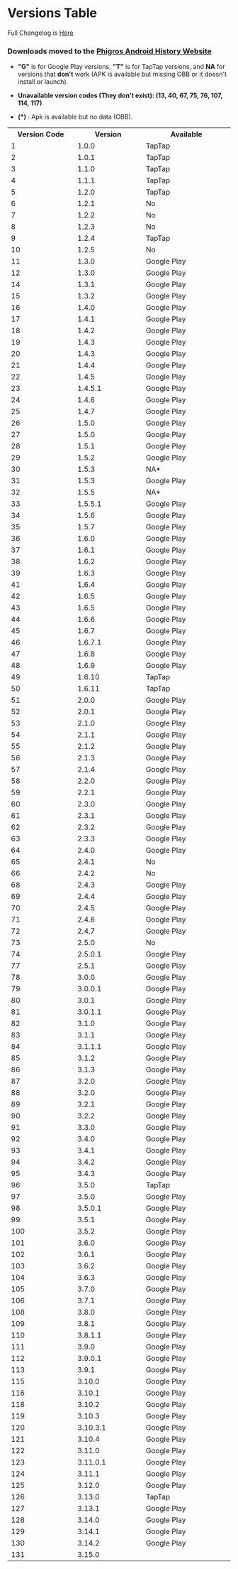 # Versions Table

Full Changelog is [Here](Changelog.md)

### **Downloads moved to the [Phigros Android History Website](https://phigros.lolmam.top)**

- **"G"** is for Google Play versions, **"T"** is for TapTap versions, and **NA** for versions that **don't** work (APK is available but missing OBB or it doesn't install or launch).

- **Unavailable version codes (They don't exist): (13, 40, 67, 75, 76, 107, 114, 117)**.

- **(\*)** : Apk is available but no data (OBB). 

<table style="width:100%;">
<tbody>
		<tr>
			<th width="15%">Version Code</th>
			<th width="15%">Version</th>
			<th width="20%">Available</th>
		</tr>
		<tr>
			<td>1</td>
			<td>1.0.0</td>
			<td>TapTap</td>
		</tr>
		<tr>
			<td>2</td>
			<td>1.0.1</td>
			<td>TapTap</td>
		</tr>
		<tr>
			<td>3</td>
			<td>1.1.0</td>
			<td>TapTap</td>
		</tr>
		<tr>
			<td>4</td>
			<td>1.1.1</td>
			<td>TapTap</td>
		</tr>
		<tr>
			<td>5</td>
			<td>1.2.0</td>
			<td>TapTap</td>
		</tr>
		<tr>
			<td>6</td>
			<td>1.2.1</td>
			<td>No</td>
			</tr>
		<tr>
			<td>7</td>
			<td>1.2.2</td>
			<td>No</td>
			</tr>
		<tr>
			<td>8</td>
			<td>1.2.3</td>
			<td>No</td>
			</tr>
		<tr>
			<td>9</td>
			<td>1.2.4</td>
			<td>TapTap</td>
			</tr>
		<tr>
			<td>10</td>
			<td>1.2.5</td>
			<td>No</td>
			</tr>
		<tr>
			<td>11</td>
			<td>1.3.0</td>
			<td>Google Play</td>
			</tr>
		<tr>
			<td>12</td>
			<td>1.3.0</td>
			<td>Google Play</td>
			</tr>
		<tr>
			<td>14</td>
			<td>1.3.1</td>
			<td>Google Play</td>
			</tr>
		<tr>
			<td>15</td>
			<td>1.3.2</td>
			<td>Google Play</td>
			</tr>
		<tr>
			<td>16</td>
			<td>1.4.0</td>
			<td>Google Play</td>
			</tr>
		<tr>
			<td>17</td>
			<td>1.4.1</td>
			<td>Google Play</td>
			</tr>
		<tr>
			<td>18</td>
			<td>1.4.2</td>
			<td>Google Play</td>
			</tr>
		<tr>
			<td>19</td>
			<td>1.4.3</td>
			<td>Google Play</td>
			</tr>
		<tr>
			<td>20</td>
			<td>1.4.3</td>
			<td>Google Play</td>
			</tr>
		<tr>
			<td>21</td>
			<td>1.4.4</td>
			<td>Google Play</td>
			</tr>
		<tr>
			<td>22</td>
			<td>1.4.5</td>
			<td>Google Play</td>
			</tr>
		<tr>
			<td>23</td>
			<td>1.4.5.1</td>
			<td>Google Play</td>
			</tr>
		<tr>
			<td>24</td>
			<td>1.4.6</td>
			<td>Google Play</td>
			</tr>
		<tr>
			<td>25</td>
			<td>1.4.7</td>
			<td>Google Play</td>
			</tr>
		<tr>
			<td>26</td>
			<td>1.5.0</td>
			<td>Google Play</td>
			</tr>
		<tr>
			<td>27</td>
			<td>1.5.0</td>
			<td>Google Play</td>
			</tr>
		<tr>
			<td>28</td>
			<td>1.5.1</td>
			<td>Google Play</td>
			</tr>
		<tr>
			<td>29</td>
			<td>1.5.2</td>
			<td>Google Play</td>
			</tr>
		<tr>
			<td>30</td>
			<td>1.5.3</td>
			<td>NA*</td>
			</tr>
		<tr>
			<td>31</td>
			<td>1.5.3</td>
			<td>Google Play</td>
			</tr>
		<tr>
			<td>32</td>
			<td>1.5.5</td>
			<td>NA*</td>
			</tr>
		<tr>
			<td>33</td>
			<td>1.5.5.1</td>
			<td>Google Play</td>
			</tr>
		<tr>
			<td>34</td>
			<td>1.5.6</td>
			<td>Google Play</td>
			</tr>
		<tr>
			<td>35</td>
			<td>1.5.7</td>
			<td>Google Play</td>
			</tr>
		<tr>
			<td>36</td>
			<td>1.6.0</td>
			<td>Google Play</td>
			</tr>
		<tr>
			<td>37</td>
			<td>1.6.1</td>
			<td>Google Play</td>
			</tr>
		<tr>
			<td>38</td>
			<td>1.6.2</td>
			<td>Google Play</td>
			</tr>
		<tr>
			<td>39</td>
			<td>1.6.3</td>
			<td>Google Play</td>
			</tr>
		<tr>
			<td>41</td>
			<td>1.6.4</td>
			<td>Google Play</td>
			</tr>
		<tr>
			<td>42</td>
			<td>1.6.5</td>
			<td>Google Play</td>
			</tr>
		<tr>
			<td>43</td>
			<td>1.6.5</td>
			<td>Google Play</td>
			</tr>
		<tr>
			<td>44</td>
			<td>1.6.6</td>
			<td>Google Play</td>
			</tr>
		<tr>
			<td>45</td>
			<td>1.6.7</td>
			<td>Google Play</td>
			</tr>
		<tr>
			<td>46</td>
			<td>1.6.7.1</td>
			<td>Google Play</td>
			</tr>
		<tr>
			<td>47</td>
			<td>1.6.8</td>
			<td>Google Play</td>
			</tr>
		<tr>
			<td>48</td>
			<td>1.6.9</td>
			<td>Google Play</td>
			</tr>
		<tr>
			<td>49</td>
			<td>1.6.10</td>
			<td>TapTap</td>
		</tr>
		<tr>
			<td>50</td>
			<td>1.6.11</td>
			<td>TapTap</td>
		</tr>
		<tr>
			<td>51</td>
			<td>2.0.0</td>
			<td>Google Play</td>
		</tr>
		<tr>
			<td>52</td>
			<td>2.0.1</td>
			<td>Google Play</td>
		</tr>
		<tr>
			<td>53</td>
			<td>2.1.0</td>
			<td>Google Play</td>
		</tr>
		<tr>
			<td>54</td>
			<td>2.1.1</td>
			<td>Google Play</td>
		</tr>
		<tr>
			<td>55</td>
			<td>2.1.2</td>
			<td>Google Play</td>
		</tr>
		<tr>
			<td>56</td>
			<td>2.1.3</td>
			<td>Google Play</td>
		</tr>
		<tr>
			<td>57</td>
			<td>2.1.4</td>
			<td>Google Play</td>
		</tr>
		<tr>
			<td>58</td>
			<td>2.2.0</td>
			<td>Google Play</td>
		</tr>
		<tr>
			<td>59</td>
			<td>2.2.1</td>
			<td>Google Play</td>
		</tr>
		<tr>
			<td>60</td>
			<td>2.3.0</td>
			<td>Google Play</td>
		</tr>
		<tr>
			<td>61</td>
			<td>2.3.1</td>
			<td>Google Play</td>
		</tr>
		<tr>
			<td>62</td>
			<td>2.3.2</td>
			<td>Google Play</td>
		</tr>
		<tr>
			<td>63</td>
			<td>2.3.3</td>
			<td>Google Play</td>
		</tr>
		<tr>
			<td>64</td>
			<td>2.4.0</td>
			<td>Google Play</td>
		</tr>
		<tr>
			<td>65</td>
			<td>2.4.1</td>
			<td>No</td>
		</tr>
		<tr>
			<td>66</td>
			<td>2.4.2</td>
			<td>No</td>
		</tr>
		<tr>
			<td>68</td>
			<td>2.4.3</td>
			<td>Google Play</td>
		</tr>
		<tr>
			<td>69</td>
			<td>2.4.4</td>
			<td>Google Play</td>
		</tr>
		<tr>
			<td>70</td>
			<td>2.4.5</td>
			<td>Google Play</td>
		</tr>
		<tr>
			<td>71</td>
			<td>2.4.6</td>
			<td>Google Play</td>
		</tr>
		<tr>
			<td>72</td>
			<td>2.4.7</td>
			<td>Google Play</td>
		</tr>
		<tr>
			<td>73</td>
			<td>2.5.0</td>
			<td>No</td>
		</tr>
		<tr>
			<td>74</td>
			<td>2.5.0.1</td>
			<td>Google Play</td>
		</tr>
		<tr>
			<td>77</td>
			<td>2.5.1</td>
			<td>Google Play</td>
		</tr>
		<tr>
			<td>78</td>
			<td>3.0.0</td>
			<td>Google Play</td>
		</tr>
		<tr>
			<td>79</td>
			<td>3.0.0.1</td>
			<td>Google Play</td>
		</tr>
		<tr>
			<td>80</td>
			<td>3.0.1</td>
			<td>Google Play</td>
		</tr>
		<tr>
			<td>81</td>
			<td>3.0.1.1</td>
			<td>Google Play</td>
		</tr>
		<tr>
			<td>82</td>
			<td>3.1.0</td>
			<td>Google Play</td>
		</tr>
		<tr>
			<td>83</td>
			<td>3.1.1</td>
			<td>Google Play</td>
		</tr>
		<tr>
			<td>84</td>
			<td>3.1.1.1</td>
			<td>Google Play</td>
		</tr>
		<tr>
			<td>85</td>
			<td>3.1.2</td>
			<td>Google Play</td>
		</tr>
		<tr>
			<td>86</td>
			<td>3.1.3</td>
			<td>Google Play</td>
		</tr>
		<tr>
			<td>87</td>
			<td>3.2.0</td>
			<td>Google Play</td>
		</tr>
		<tr>
			<td>88</td>
			<td>3.2.0</td>
			<td>Google Play</td>
		</tr>
		<tr>
			<td>89</td>
			<td>3.2.1</td>
			<td>Google Play</td>
		</tr>
		<tr>
			<td>90</td>
			<td>3.2.2</td>
			<td>Google Play</td>
		</tr>
		<tr>
			<td>91</td>
			<td>3.3.0</td>
			<td>Google Play</td>
		</tr>
		<tr>
			<td>92</td>
			<td>3.4.0</td>
			<td>Google Play</td>
		</tr>
		<tr>
			<td>93</td>
			<td>3.4.1</td>
			<td>Google Play</td>
		</tr>
		<tr>
			<td>94</td>
			<td>3.4.2</td>
			<td>Google Play</td>
		</tr>
		<tr>
			<td>95</td>
			<td>3.4.3</td>
			<td>Google Play</td>
		</tr>
		<tr>
			<td>96</td>
			<td>3.5.0</td>
			<td>TapTap</td>
		</tr>
		<tr>
			<td>97</td>
			<td>3.5.0</td>
			<td>Google Play</td>
		</tr>
		<tr>
			<td>98</td>
			<td>3.5.0.1</td>
			<td>Google Play</td>
		</tr>
		<tr>
			<td>99</td>
			<td>3.5.1</td>
			<td>Google Play</td>
		</tr>
		<tr>
			<td>100</td>
			<td>3.5.2</td>
			<td>Google Play</td>
		</tr>
		<tr>
			<td>101</td>
			<td>3.6.0</td>
			<td>Google Play</td>
		</tr>
		<tr>
			<td>102</td>
			<td>3.6.1</td>
			<td>Google Play</td>
		</tr>
		<tr>
			<td>103</td>
			<td>3.6.2</td>
			<td>Google Play</td>
		</tr>
		<tr>
			<td>104</td>
			<td>3.6.3</td>
			<td>Google Play</td>
		</tr>
		<tr>
			<td>105</td>
			<td>3.7.0</td>
			<td>Google Play</td>
		</tr>
		<tr>
			<td>106</td>
			<td>3.7.1</td>
			<td>Google Play</td>
		</tr>
		<tr>
			<td>108</td>
			<td>3.8.0</td>
			<td>Google Play</td>
		</tr>
		<tr>
			<td>109</td>
			<td>3.8.1</td>
			<td>Google Play</td>
		</tr>
		<tr>
			<td>110</td>
			<td>3.8.1.1</td>
			<td>Google Play</td>
		</tr>
		<tr>
			<td>111</td>
			<td>3.9.0</td>
			<td>Google Play</td>
		</tr>
		<tr>
			<td>112</td>
			<td>3.9.0.1</td>
			<td>Google Play</td>
		</tr>
		<tr>
			<td>113</td>
			<td>3.9.1</td>
			<td>Google Play</td>
		</tr>
		<tr>
			<td>115</td>
			<td>3.10.0</td>
			<td>Google Play</td>
		</tr>
		<tr>
			<td>116</td>
			<td>3.10.1</td>
			<td>Google Play</td>
		</tr>
		<tr>
			<td>118</td>
			<td>3.10.2</td>
			<td>Google Play</td>
		</tr>
		<tr>
			<td>119</td>
			<td>3.10.3</td>
			<td>Google Play</td>
		</tr>
		<tr>
			<td>120</td>
			<td>3.10.3.1</td>
			<td>Google Play</td>
		</tr>
		<tr>
			<td>121</td>
			<td>3.10.4</td>
			<td>Google Play</td>
		</tr>
		<tr>
			<td>122</td>
			<td>3.11.0</td>
			<td>Google Play</td>
		</tr>
		<tr>
			<td>123</td>
			<td>3.11.0.1</td>
			<td>Google Play</td>
		</tr>
		<tr>
			<td>124</td>
			<td>3.11.1</td>
			<td>Google Play</td>
		</tr>
		<tr>
			<td>125</td>
			<td>3.12.0</td>
			<td>Google Play</td>
		</tr>
		<tr>
			<td>126</td>
			<td>3.13.0</td>
			<td>TapTap</td>
		</tr>
		<tr>
			<td>127</td>
			<td>3.13.1</td>
			<td>Google Play</td>
		</tr>
		<tr>
			<td>128</td>
			<td>3.14.0</td>
			<td>Google Play</td>
		</tr>
		<tr>
			<td>129</td>
			<td>3.14.1</td>
			<td>Google Play</td>
		</tr>
		<tr>
			<td>130</td>
			<td>3.14.2</td>
			<td>Google Play</td>
		</tr>
		<tr>
			<td>131</td>
			<td>3.15.0</td>
			<td></td>
		</tr>
	</tbody>
</table>
